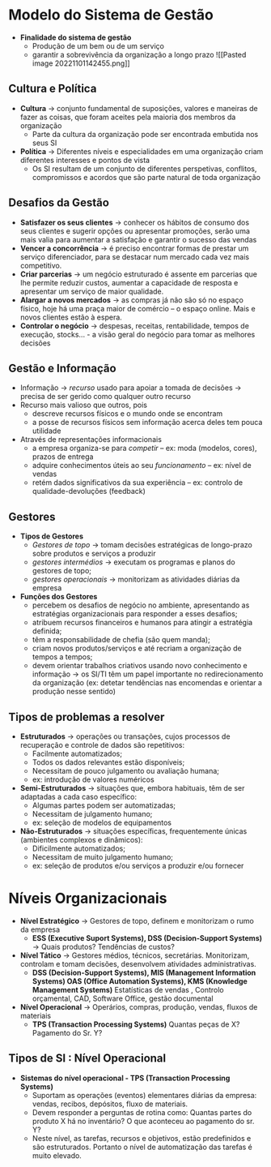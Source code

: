 # Modelo do Sistema de Gestão
- **Finalidade do sistema de gestão**
	- Produção de um bem ou de um serviço
	- garantir a sobrevivência da organização a longo prazo
![[Pasted image 20221101142455.png]]

## Cultura e Política
- **Cultura** -> conjunto fundamental de suposições, valores e maneiras de fazer as coisas, que foram aceites pela maioria dos membros da organização
	- Parte da cultura da organização pode ser encontrada embutida nos seus SI
- **Política** -> Diferentes níveis e especialidades em uma organização criam diferentes interesses e pontos de vista
	- Os SI resultam de um conjunto de diferentes perspetivas, conflitos, compromissos e acordos que são parte natural de toda organização

## Desafios da Gestão
- **Satisfazer os seus clientes** -> conhecer os hábitos de consumo dos seus clientes e sugerir opções ou apresentar promoções, serão uma mais valia para aumentar a satisfação e garantir o sucesso das vendas
- **Vencer a concorrência** -> é preciso encontrar formas de prestar um serviço diferenciador, para se destacar num mercado cada vez mais competitivo.
- **Criar parcerias** -> um negócio estruturado é assente em parcerias que lhe permite reduzir custos, aumentar a capacidade de resposta e apresentar um serviço de maior qualidade.
- **Alargar a novos mercados** -> as compras já não são só no espaço físico, hoje há uma praça maior de comércio – o espaço online. Mais e novos clientes estão à espera.
- **Controlar o negócio** -> despesas, receitas, rentabilidade, tempos de execução, stocks... - a visão geral do negócio para tomar as melhores decisões

## Gestão e Informação
- Informação -> *recurso* usado para apoiar a tomada de decisões -> precisa de ser gerido como qualquer outro recurso
- Recurso mais valioso que outros, pois
	- descreve recursos físicos e o mundo onde se encontram
	- a posse de recursos físicos sem informação acerca deles tem pouca utilidade
- Através de representações informacionais
	- a empresa organiza-se para *competir* – ex: moda (modelos, cores), prazos de entrega
	- adquire conhecimentos úteis ao seu *funcionamento* – ex: nível de vendas
	- retém dados significativos da sua experiência – ex: controlo de qualidade-devoluções (feedback)

## Gestores
- **Tipos de Gestores**
	- *Gestores de topo* -> tomam decisões estratégicas de longo-prazo sobre produtos e serviços a produzir
	- *gestores intermédios* -> executam os programas e planos do gestores de topo; 
	- *gestores operacionais* -> monitorizam as atividades diárias da empresa
- **Funções dos Gestores**
	- percebem os desafios de negócio no ambiente, apresentando as estratégias organizacionais para responder a esses desafios;
	- atribuem recursos financeiros e humanos para atingir a estratégia definida; 
	- têm a responsabilidade de chefia (são quem manda); 
	- criam novos produtos/serviços e até recriam a organização de tempos a tempos; 
	- devem orientar trabalhos criativos usando novo conhecimento e informação → os SI/TI têm um papel importante no redirecionamento da organização (ex: detetar tendências nas encomendas e orientar a produção nesse sentido)

## Tipos de problemas a resolver
- **Estruturados** -> operações ou transações, cujos processos de recuperação e controle de dados são repetitivos:
	- Facilmente automatizados; 
	- Todos os dados relevantes estão disponíveis; 
	- Necessitam de pouco julgamento ou avaliação humana; 
	- ex: introdução de valores numéricos
- **Semi-Estruturados** -> situações que, embora habituais, têm de ser adaptadas a cada caso específico:
	- Algumas partes podem ser automatizadas;
	- Necessitam de julgamento humano;
	- ex: seleção de modelos de equipamentos
- **Não-Estruturados** -> situações específicas, frequentemente únicas (ambientes complexos e dinâmicos):
	- Dificilmente automatizados;
	- Necessitam de muito julgamento humano; 
	- ex: seleção de produtos e/ou serviços a produzir e/ou fornecer

# Níveis Organizacionais
- **Nível Estratégico** -> Gestores de topo, definem e monitorizam o rumo da empresa
	- **ESS (Executive Suport Systems), DSS (Decision-Support Systems)** -> Quais produtos? Tendências de custos?
- **Nível Tático** -> Gestores médios, técnicos, secretárias. Monitorizam, controlam e tomam decisões, desenvolvem atividades administrativas.
	- **DSS (Decision-Support Systems), MIS (Management Information Systems) OAS (Office Automation Systems), KMS (Knowledge Management Systems)** Estatísticas de vendas , Controlo orçamental, CAD, Software Office, gestão documental
- **Nível Operacional** -> Operários, compras, produção, vendas, fluxos de materiais
	- **TPS (Transaction Processing Systems)** Quantas peças de X? Pagamento do Sr. Y?

## Tipos de SI : Nível Operacional
- **Sistemas do nível operacional - TPS (Transaction Processing Systems)** 
	- Suportam as operações (eventos) elementares diárias da empresa: vendas, recibos, depósitos, fluxo de materiais.
	- Devem responder a perguntas de rotina como: Quantas partes do produto X há no inventário? O que aconteceu ao pagamento do sr. Y?
	- Neste nível, as tarefas, recursos e objetivos, estão predefinidos e são estruturados. Portanto o nível de automatização das tarefas é muito elevado.